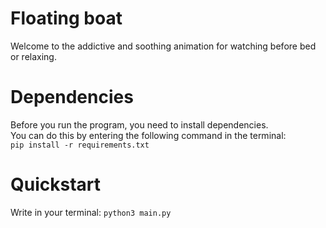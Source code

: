 # Floating boat
Welcome to the addictive and soothing animation for watching before bed or relaxing.
# Dependencies
Before you run the program, you need to install dependencies. \
You can do this by entering the following command in the terminal: \
`pip install -r requirements.txt`
# Quickstart
Write in your terminal:
`python3 main.py`
